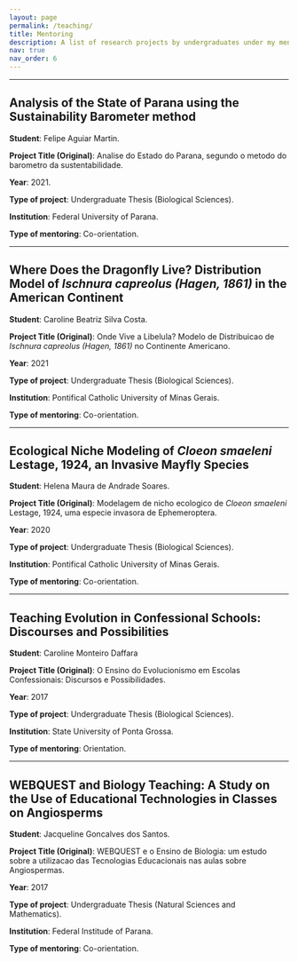 ```yaml
---
layout: page
permalink: /teaching/
title: Mentoring
description: A list of research projects by undergraduates under my mentorship.
nav: true
nav_order: 6
---
```


---

## Analysis of the State of Parana using the Sustainability Barometer method

**Student**: Felipe Aguiar Martin.

**Project Title (Original)**: Analise do Estado do Parana, segundo o metodo do barometro da sustentabilidade.

**Year**: 2021.

**Type of project**: Undergraduate Thesis (Biological Sciences).

**Institution**: Federal University of Parana.

**Type of mentoring**: Co-orientation.

---

## Where Does the Dragonfly Live? Distribution Model of _Ischnura capreolus (Hagen, 1861)_ in the American Continent

**Student**: Caroline Beatriz Silva Costa.

**Project Title (Original)**: Onde Vive a Libelula? Modelo de Distribuicao de _Ischnura capreolus (Hagen, 1861)_ no Continente Americano.

**Year**: 2021

**Type of project**: Undergraduate Thesis (Biological Sciences).

**Institution**: Pontifical Catholic University of Minas Gerais.

**Type of mentoring**: Co-orientation.

---

## Ecological Niche Modeling of _Cloeon smaeleni_ Lestage, 1924, an Invasive Mayfly Species

**Student**: Helena Maura de Andrade Soares.

**Project Title (Original)**: Modelagem de nicho ecologico de _Cloeon smaeleni_ Lestage, 1924, uma especie invasora de Ephemeroptera.

**Year**: 2020

**Type of project**: Undergraduate Thesis (Biological Sciences).

**Institution**: Pontifical Catholic University of Minas Gerais.

**Type of mentoring**: Co-orientation.

---

## Teaching Evolution in Confessional Schools: Discourses and Possibilities

**Student**: Caroline Monteiro Daffara

**Project Title (Original)**: O Ensino do Evolucionismo em Escolas Confessionais: Discursos e Possibilidades.

**Year**: 2017

**Type of project**: Undergraduate Thesis (Biological Sciences).

**Institution**: State University of Ponta Grossa.

**Type of mentoring**: Orientation.

---

## WEBQUEST and Biology Teaching: A Study on the Use of Educational Technologies in Classes on Angiosperms

**Student**: Jacqueline Goncalves dos Santos.

**Project Title (Original)**: WEBQUEST e o Ensino de Biologia: um estudo sobre a utilizacao das Tecnologias Educacionais nas aulas sobre Angiospermas.

**Year**: 2017

**Type of project**: Undergraduate Thesis (Natural Sciences and Mathematics).

**Institution**: Federal Institude of Parana.

**Type of mentoring**: Co-orientation.
